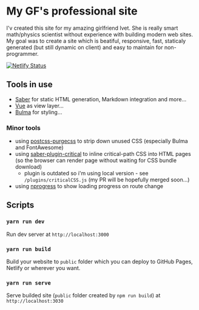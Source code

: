 # My GF's professional site

I'v created this site for my amazing girlfriend Ivet. She is really smart math/physics scientist without experience with building modern web sites.
My goal was to create a site which is beatiful, responsive, fast, staticaly generated (but still dynamic on client) and easy to maintain for non-programmer.

[![Netlify Status](https://api.netlify.com/api/v1/badges/c7b342fa-a2d2-48b4-a3ca-61c104a76fcc/deploy-status)](https://app.netlify.com/sites/ivezska/deploys)

## Tools in use

- [Saber](https://saber.land) for static HTML generation, Markdown integration and more...
- [Vue](https://vuejs.org/) as view layer...
- [Bulma](https://bulma.io/) for styling...

### Minor tools

- using [postcss-purgecss](https://github.com/FullHuman/postcss-purgecss) to strip down unused CSS (especially Bulma and FontAwesome)
- using [saber-plugin-critical](https://github.com/egoist/saber-plugin-critical) to inline critical-path CSS into HTML pages (so the browser can render page without waiting for CSS bundle download)
  - plugin is outdated so i'm using local version - see `/plugins/criticalCSS.js` (my PR will be hopefully merged soon...)
- using [nprogress](https://github.com/rstacruz/nprogress) to show loading progress on route change

## Scripts

### `yarn run dev`

Run dev server at `http://localhost:3000`

### `yarn run build`

Build your website to `public` folder which you can deploy to GitHub Pages, Netlify or wherever you want.

### `yarn run serve`

Serve builded site (`public` folder created by `npm run build`) at `http://localhost:3030`
